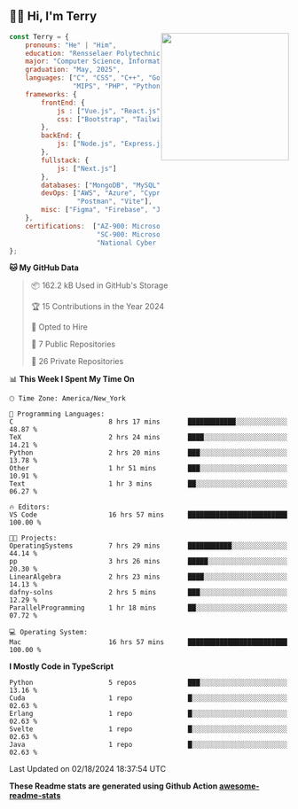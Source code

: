 <h2>👋🏻 Hi, I'm Terry</h2>

<img align='right' src="https://media.giphy.com/media/fkZukR450RQ1qnGaq9/giphy.gif" width="230">

```javascript
const Terry = {
    pronouns: "He" | "Him",
    education: "Rensselaer Polytechnic Institute",
    major: "Computer Science, Information Technology and Web Science",
    graduation: "May, 2025",
    languages: ["C", "CSS", "C++", "Go", "Haskell", "HTML", "Java", "Javascript",
                "MIPS", "PHP", "Python", "SQL", "Typescript", "Verilog"],
    frameworks: {
        frontEnd: {
            js : ["Vue.js", "React.js"],
            css: ["Bootstrap", "Tailwind", "Quasar"]
        },
        backEnd: {
            js: ["Node.js", "Express.js"],
        },
        fullstack: {
            js: ["Next.js"]
        },
        databases: ["MongoDB", "MySQL", "PostgreSQL"],
        devOps: ["AWS", "Azure", "Cypress", "Docker🐳", "GitHub", "Playwright",
                 "Postman", "Vite"],
        misc: ["Figma", "Firebase", "Jira", "LaTeX"]
    },
    certifications:  ["AZ‐900: Microsoft Azure Fundamentals",
                      "SC‐900: Microsoft Security, Compliance, and Identity Fundamentals",
                      "National Cyber League Team Game: 4TH PLACE OUT OF 3593"],
};
```
<!--START_SECTION:waka-->
**🐱 My GitHub Data** 

> 📦 162.2 kB Used in GitHub's Storage 
 > 
> 🏆 15 Contributions in the Year 2024
 > 
> 💼 Opted to Hire
 > 
> 📜 7 Public Repositories 
 > 
> 🔑 26 Private Repositories 
 > 
📊 **This Week I Spent My Time On** 

```text
🕑︎ Time Zone: America/New_York

💬 Programming Languages: 
C                        8 hrs 17 mins       ████████████░░░░░░░░░░░░░   48.87 % 
TeX                      2 hrs 24 mins       ████░░░░░░░░░░░░░░░░░░░░░   14.21 % 
Python                   2 hrs 20 mins       ███░░░░░░░░░░░░░░░░░░░░░░   13.78 % 
Other                    1 hr 51 mins        ███░░░░░░░░░░░░░░░░░░░░░░   10.91 % 
Text                     1 hr 3 mins         ██░░░░░░░░░░░░░░░░░░░░░░░   06.27 % 

🔥 Editors: 
VS Code                  16 hrs 57 mins      █████████████████████████   100.00 % 

🐱‍💻 Projects: 
OperatingSystems         7 hrs 29 mins       ███████████░░░░░░░░░░░░░░   44.14 % 
pp                       3 hrs 26 mins       █████░░░░░░░░░░░░░░░░░░░░   20.30 % 
LinearAlgebra            2 hrs 23 mins       ████░░░░░░░░░░░░░░░░░░░░░   14.13 % 
dafny-solns              2 hrs 5 mins        ███░░░░░░░░░░░░░░░░░░░░░░   12.29 % 
ParallelProgramming      1 hr 18 mins        ██░░░░░░░░░░░░░░░░░░░░░░░   07.72 % 

💻 Operating System: 
Mac                      16 hrs 57 mins      █████████████████████████   100.00 % 
```

**I Mostly Code in TypeScript** 

```text
Python                   5 repos             ███░░░░░░░░░░░░░░░░░░░░░░   13.16 % 
Cuda                     1 repo              █░░░░░░░░░░░░░░░░░░░░░░░░   02.63 % 
Erlang                   1 repo              █░░░░░░░░░░░░░░░░░░░░░░░░   02.63 % 
Svelte                   1 repo              █░░░░░░░░░░░░░░░░░░░░░░░░   02.63 % 
Java                     1 repo              █░░░░░░░░░░░░░░░░░░░░░░░░   02.63 % 
```




 Last Updated on 02/18/2024 18:37:54 UTC
<!--END_SECTION:waka-->

**These Readme stats are generated using Github Action [awesome-readme-stats](https://github.com/anmol098/waka-readme-stats)**
